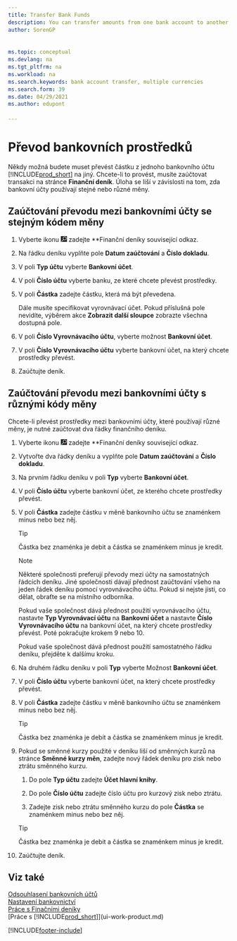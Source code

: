 ```yaml
---
title: Transfer Bank Funds
description: You can transfer amounts from one bank account to another, including different currencies, by posting the transaction in the general journal.
author: SorenGP


ms.topic: conceptual
ms.devlang: na
ms.tgt_pltfrm: na
ms.workload: na
ms.search.keywords: bank account transfer, multiple currencies
ms.search.form: 39
ms.date: 04/29/2021
ms.author: edupont

---
```

# Převod bankovních prostředků

Někdy možná budete muset převést částku z jednoho bankovního účtu [!INCLUDE[prod_short](includes/prod_short.md)] na jiný. Chcete-li to provést, musíte zaúčtovat transakci na stránce **Finanční deník**. Úloha se liší v závislosti na tom, zda bankovní účty používají stejné nebo různé měny.

## Zaúčtování převodu mezi bankovními účty se stejným kódem měny

1. Vyberte ikonu ![Žárovky, která otevře funkci Řekněte mi](media/ui-search/search_small.png "Řekněte mi, co chcete dělat") zadejte **Finanční deníky<x5/> související odkaz.
2. Na řádku deníku vyplňte pole **Datum zaúčtování** a **Číslo dokladu**.
3. V poli **Typ účtu** vyberte **Bankovní účet**.
4. V poli **Číslo účtu** vyberte banku, ze které chcete převést prostředky.
5. V poli **Částka** zadejte částku, která má být převedena.

   Dále musíte specifikovat vyrovnávací účet. Pokud příslušná pole nevidíte, výběrem akce **Zobrazit další sloupce** zobrazte všechna dostupná pole.
6. V poli **Číslo Vyrovnávacího účtu**, vyberte možnost **Bankovní účet**.
7. V poli **Číslo Vyrovnávacího účtu** vyberte bankovní účet, na který chcete prostředky převést.
8. Zaúčtujte deník.

## Zaúčtování převodu mezi bankovními účty s různými kódy měny

Chcete-li převést prostředky mezi bankovními účty, které používají různé měny, je nutné zaúčtovat dva řádky finančního deníku.

1. Vyberte ikonu ![Žárovky, která otevře funkci Řekněte mi](media/ui-search/search_small.png "Řekněte mi, co chcete dělat") zadejte **Finanční deníky<x5/> související odkaz.
2. Vytvořte dva řádky deníku a vyplňte pole **Datum zaúčtování** a **Číslo dokladu**.
3. Na prvním řádku deníku v poli **Typ** vyberte **Bankovní účet**.
4. V poli **Číslo účtu** vyberte bankovní účet, ze kterého chcete prostředky převést.
5. V poli **Částka** zadejte částku v měně bankovního účtu se znaménkem minus nebo bez něj.

   > [!TIP]
   > Částka bez znaménka je debit a částka se znaménkem mínus je kredit.

   > [!NOTE]
   > Některé společnosti preferují převody mezi účty na samostatných řádcích deníku. Jiné společnosti dávají přednost zaúčtování všeho na jeden řádek deníku pomocí vyrovnávacího účtu. Pokud si nejste jisti, co dělat, obraťte se na místního odborníka.
   >
   > Pokud vaše společnost dává přednost použití vyrovnávacího účtu, nastavte **Typ Vyrovnávací účtu** na **Bankovní účet** a nastavte **Číslo Vyrovnávacího účtu** na bankovní účet, na který chcete prostředky převést. Poté pokračujte krokem 9 nebo 10.
   >
   > Pokud vaše společnost dává přednost použití samostatného řádku deníku, přejděte k dalšímu kroku.
6. Na druhém řádku deníku v poli **Typ** vyberte Možnost **Bankovní účet**.
7. V poli **Číslo účtu** vyberte bankovní účet, na který chcete prostředky převést.
8. V poli **Částka** zadejte částku v měně bankovního účtu se znaménkem minus nebo bez něj.

   > [!TIP]
   > Částka bez znaménka je debit a částka se znaménkem mínus je kredit.
9. Pokud se směnné kurzy použité v deníku liší od směnných kurzů na stránce **Směnné kurzy měn**, zadejte nový řádek deníku pro zisk nebo ztrátu směnného kurzu.

   1. Do pole **Typ účtu** zadejte **Účet hlavní knihy**.

   2. Do pole **Číslo účtu** zadejte číslo účtu pro kurzový zisk nebo ztrátu.

   3. Zadejte zisk nebo ztrátu směnného kurzu do pole **Částka** se znaménkem minus nebo bez něj.

   > [!TIP]
   > Částka bez znaménka je debit a částka se znaménkem mínus je kredit.
10. Zaúčtujte deník.

## Viz také

[Odsouhlasení bankovních účtů](bank-manage-bank-accounts.md)  
[Nastavení bankovnictví](bank-setup-banking.md)  
[Práce s Finačními deníky](ui-work-general-journals.md)  
[Práce s [!INCLUDE[prod_short](includes/prod_short.md)]](ui-work-product.md)


[!INCLUDE[footer-include](includes/footer-banner.md)]